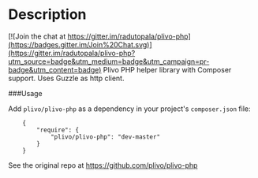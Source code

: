 Description
===========

[![Join the chat at https://gitter.im/radutopala/plivo-php](https://badges.gitter.im/Join%20Chat.svg)](https://gitter.im/radutopala/plivo-php?utm_source=badge&utm_medium=badge&utm_campaign=pr-badge&utm_content=badge)
Plivo PHP helper library with Composer support. Uses Guzzle as http client.


###Usage




Add ``plivo/plivo-php`` as a dependency in your project's ``composer.json`` file:

        {
            "require": {
                "plivo/plivo-php": "dev-master"
            }
        }



See the original repo at https://github.com/plivo/plivo-php

